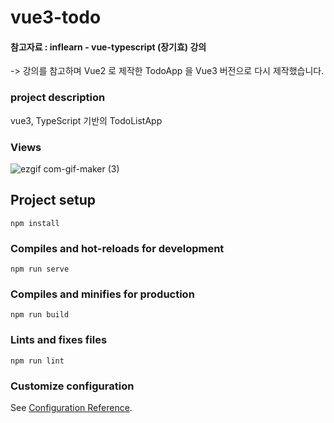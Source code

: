 # vue3-todo

#### 참고자료 : inflearn - vue-typescript (장기효) 강의
-> 강의를 참고하며 Vue2 로 제작한 TodoApp 을 Vue3 버전으로 다시 제작했습니다.

### project description

vue3, TypeScript 기반의 TodoListApp

### Views
![ezgif com-gif-maker (3)](https://user-images.githubusercontent.com/68894097/159117475-dbd9e5ad-f65d-4929-8f82-f89e6a45599e.gif)


## Project setup
```
npm install
```

### Compiles and hot-reloads for development
```
npm run serve
```

### Compiles and minifies for production
```
npm run build
```

### Lints and fixes files
```
npm run lint
```




### Customize configuration
See [Configuration Reference](https://cli.vuejs.org/config/).
